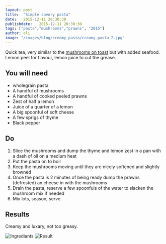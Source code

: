 ```yaml
---
layout: post
title:  "Simple savory pasta"
date:   2015-12-11 20:30:30
publishdate:   2015-12-11 20:30:30
tags: ["pasta","mushrooms","prawns", "2015"]
author: oli
image: "/images/blog/creamy_pasta/creamy_pasta_2.jpg"
---
```


Quick tea, very similar to the [mushrooms on toast](mushrooms) but with added seafood.  Lemon peel for flavour, lemon juice to cut the grease.

## You will need

* wholegrain pasta
* A handful of mushrooms
* A handful of cooked peeled prawns
* Zest of half a lemon
* Juice of a quarter of a lemon
* A big spoonful of soft cheese
* A few sprigs of thyme
* Black pepper


## Do

1. Slice the mushrooms and dump the thyme and lemon zest in a pan with a dash of oil on a medium heat
2. Put the pasta on to boil
3. Keep the mushrooms moving until they are nicely softened and slightly browned
4. Once the pasta is 2 minutes of being ready dump the prawns (defrosted) an cheese in with the mushrooms
5. Drain the pasta, reserve a few spoonfuls of the water to slacken the mushroom mix if needed
6. Mix lots, season, serve.

## Results

Creamy and luxary, not too greasy.


![Ingrediants](/images/blog/creamy_pasta/creamy_pasta_1.jpg)
![Result](/images/blog/creamy_pasta/creamy_pasta_2.jpg)
